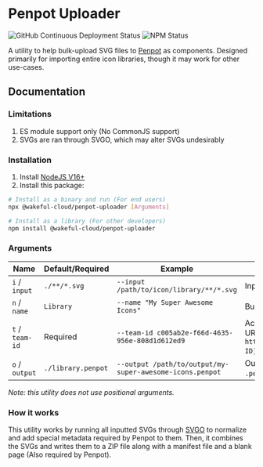 # Penpot Uploader

![GitHub Continuous Deployment Status](https://img.shields.io/github/workflow/status/Wakeful-Cloud/penpot-uploader/Continuous%20deployment?label=Deployment&style=for-the-badge)
![NPM Status](https://img.shields.io/npm/v/@wakeful-cloud/penpot-uploader?style=for-the-badge)

A utility to help bulk-upload SVG files to [Penpot](https://penpot.app) as components. Designed
primarily for importing entire icon libraries, though it may work for other use-cases.

## Documentation

### Limitations
1. ES module support only (No CommonJS support)
2. SVGs are ran through SVGO, which may alter SVGs undesirably

### Installation
1. Install [NodeJS V16+](https://nodejs.org/download/)
2. Install this package:
```bash
# Install as a binary and run (For end users)
npx @wakeful-cloud/penpot-uploader [Arguments]

# Install as a library (For other developers)
npm install @wakeful-cloud/penpot-uploader
```

### Arguments

Name | Default/Required | Example | Description
--- | --- | --- | ---
`i` / `input` | `./**/*.svg` | `--input /path/to/icon/library/**/*.svg` | Input glob
`n` / `name` | `Library` | `--name "My Super Awesome Icons"` | Bundle name (The name shown in Penpot)
`t` / `team-id` | Required | `--team-id c005ab2e-f66d-4635-956e-808d1d612ed9` | Account/team ID (You can get this from Penpot URLs; eg: `https://design.penpot.app/#/dashboard/team/[TEAM ID]/projects`)
`o` / `output` | `./library.penpot` | `--output /path/to/output/my-super-awesome-icons.penpot` | Output path (You'll probably want to use the `.penpot` file extension)

*Note: this utility does not use positional arguments.*

### How it works
This utility works by running all inputted SVGs through [SVGO](https://github.com/svg/svgo) to
normalize and add special metadata required by Penpot to them. Then, it combines the SVGs and writes
them to a ZIP file along with a manifest file and a blank page (Also required by Penpot).